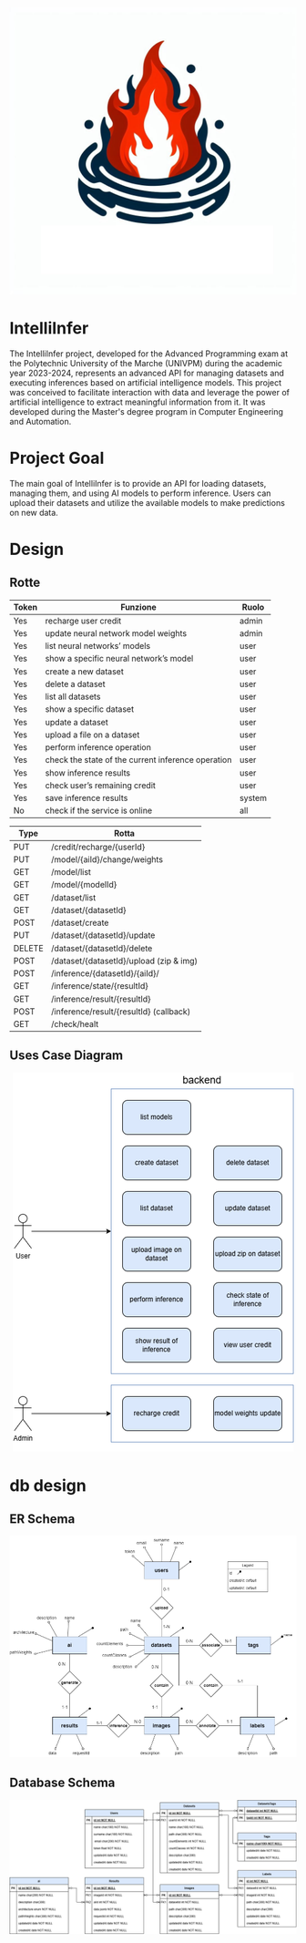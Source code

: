 <div style="text-align: center;">
  <img src="documents/logoIntelliInfer.jpg" alt="Logo IntelliInfer" style="max-width: 256 px; height: auto;">
</div>

# IntelliInfer

The IntelliInfer project, developed for the Advanced Programming exam at the Polytechnic University of the Marche (UNIVPM) during the academic year 2023-2024, represents an advanced API for managing datasets and executing inferences based on artificial intelligence models. This project was conceived to facilitate interaction with data and leverage the power of artificial intelligence to extract meaningful information from it. It was developed during the Master's degree program in Computer Engineering and Automation.


# Project Goal

The main goal of IntelliInfer is to provide an API for loading datasets, managing them, and using AI models to perform inference. Users can upload their datasets and utilize the available models to make predictions on new data.

# Design

## Rotte

| Token | Funzione                                          | Ruolo  |
|-----|---------------------------------------------------|--------|
| Yes | recharge user credit                              | admin  |
| Yes | update neural network model weights               | admin  |
| Yes | list neural networks’ models                      | user   |
| Yes | show a specific neural network’s model            | user   |
| Yes | create a new dataset                              | user   |
| Yes | delete a dataset                                  | user   |
| Yes | list all datasets                                 | user   |
| Yes | show a specific dataset                           | user   |
| Yes | update a dataset                                  | user   |
| Yes | upload a file on a dataset                        | user   |
| Yes | perform inference operation                       | user   |
| Yes | check the state of the current inference operation| user   |
| Yes | show inference results                        | user   |
| Yes | check user’s remaining credit                     | user   |
| Yes | save inference results                            | system |
| No  | check if the service is online                    | all    |


| Type  | Rotta                                            |
|-------|--------------------------------------------------|
| PUT   | /credit/recharge/{userId}                        |
| PUT   | /model/{aiId}/change/weights                     |
| GET   | /model/list                                      |
| GET   | /model/{modelId}                                 |
| GET   | /dataset/list                                    |
| GET   | /dataset/{datasetId}                             |
| POST  | /dataset/create                                  |
| PUT   | /dataset/{datasetId}/update                      |
| DELETE| /dataset/{datasetId}/delete                      |
| POST  | /dataset/{datasetId}/upload  (zip & img)         |
| POST  | /inference/{datasetId}/{aiId}/                   |
| GET   | /inference/state/{resultId}                     |
| GET   | /inference/result/{resultId}                    |
| POST  | /inference/result/{resultId}  (callback)        |
| GET   | /check/healt                                     |


## Uses Case Diagram
<div style="text-align: center;">
  <img src="documents/UsesCaseDiagram.png" alt="Uses Case Diagram" style="max-width: 256 px; height: auto;">
</div>

# db design

## ER Schema
<div style="text-align: center;">
  <img src="documents/ERscheme.png" alt="ER schema" style="max-width: 256 px; height: auto;">
</div>

## Database Schema
<div style="text-align: center;">
  <img src="documents/DatabaseSchema.png" alt="Database Schema" style="max-width: 256 px; height: auto;">
</div>
